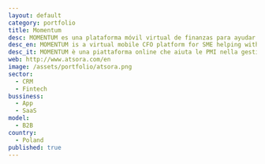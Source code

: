 ```yaml
---
layout: default
category: portfolio
title: Momentum
desc: MOMENTUM es una plataforma móvil virtual de finanzas para ayudar a las PYMEs con su cashflow, con la planificación del modelo de negocio, con la optimización de costes y las ventas. 
desc_en: MOMENTUM is a virtual mobile CFO platform for SME helping with cashflow and business model planning, cost optimisation and sales.
desc_it: MOMENTUM è una piattaforma online che aiuta le PMI nella gestione del cashflow, la pianificazione del business model e l’ottimizzazione dei costi e delle vendite in maniera automatica, in real-time e senza inserire i dati manualmente. 
web: http://www.atsora.com/en
image: /assets/portfolio/atsora.png
sector: 
  - CRM
  - Fintech
bussiness: 
  - App
  - SaaS
model:
  - B2B
country: 
  - Poland
published: true
---
```

